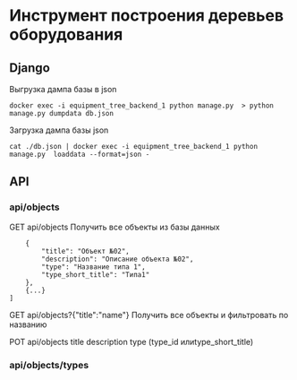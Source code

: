 # Инструмент построения деревьев оборудования

## Django

Выгрузка дампа базы в json
```
docker exec -i equipment_tree_backend_1 python manage.py  > python manage.py dumpdata db.json
```

Загрузка дампа базы json
```
cat ./db.json | docker exec -i equipment_tree_backend_1 python manage.py  loaddata --format=json -
```

## API

### api/objects

GET api/objects Получить все объекты из базы данных 
```[
    {
        "title": "Объект №02",
        "description": "Описание объекта №02",
        "type": "Название типа 1",
        "type_short_title": "Типа1"
    },
    {...}
]
```
GET api/objects?{"title":"name"} Получить все объекты и фильтровать по названию

POT api/objects
    title
    description
    type (type_id илиtype_short_title)

### api/objects/types